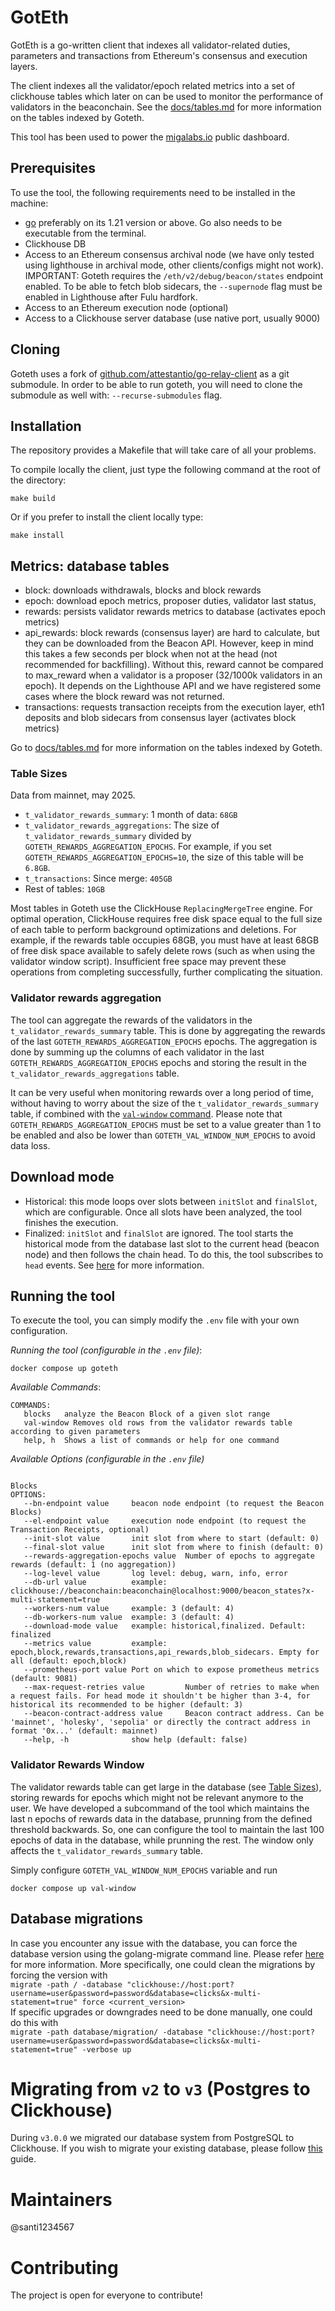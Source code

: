 # GotEth

GotEth is a go-written client that indexes all validator-related duties, parameters and transactions from Ethereum's consensus and execution layers.

The client indexes all the validator/epoch related metrics into a set of clickhouse tables which later on can be used to monitor the performance of validators in the beaconchain. See the [docs/tables.md](https://github.com/migalabs/goteth/blob/master/docs/tables.md) for more information on the tables indexed by Goteth.

This tool has been used to power the [migalabs.io](https://migalabs.io/) public dashboard.

## Prerequisites

To use the tool, the following requirements need to be installed in the machine:

- [go](https://go.dev/doc/install) preferably on its 1.21 version or above. Go also needs to be executable from the terminal.
- Clickhouse DB
- Access to an Ethereum consensus archival node (we have only tested using lighthouse in archival mode, other clients/configs might not work). IMPORTANT: Goteth requires the `/eth/v2/debug/beacon/states` endpoint enabled. To be able to fetch blob sidecars, the `--supernode` flag must be enabled in Lighthouse after Fulu hardfork.
- Access to an Ethereum execution node (optional)
- Access to a Clickhouse server database (use native port, usually 9000)

## Cloning

Goteth uses a fork of [github.com/attestantio/go-relay-client](https://github.com/attestantio/go-relay-client) as a git submodule. In order to be able to run goteth, you will need to clone the submodule as well with: `--recurse-submodules` flag.

## Installation

The repository provides a Makefile that will take care of all your problems.

To compile locally the client, just type the following command at the root of the directory:

```
make build
```

Or if you prefer to install the client locally type:

```
make install
```

## Metrics: database tables

- block: downloads withdrawals, blocks and block rewards
- epoch: download epoch metrics, proposer duties, validator last status,
- rewards: persists validator rewards metrics to database (activates epoch metrics)
- api_rewards: block rewards (consensus layer) are hard to calculate, but they can be downloaded from the Beacon API. However, keep in mind this takes a few seconds per block when not at the head (not recommended for backfilling). Without this, reward cannot be compared to max_reward when a validator is a proposer (32/1000k validators in an epoch). It depends on the Lighthouse API and we have registered some cases where the block reward was not returned.
- transactions: requests transaction receipts from the execution layer, eth1 deposits and blob sidecars from consensus layer (activates block metrics)

Go to [docs/tables.md](https://github.com/migalabs/goteth/blob/master/docs/tables.md) for more information on the tables indexed by Goteth.

### Table Sizes

Data from mainnet, may 2025.

- `t_validator_rewards_summary`: 1 month of data: `68GB`
- `t_validator_rewards_aggregations`: The size of `t_validator_rewards_summary` divided by `GOTETH_REWARDS_AGGREGATION_EPOCHS`. For example, if you set `GOTETH_REWARDS_AGGREGATION_EPOCHS=10`, the size of this table will be `6.8GB`.
- `t_transactions`: Since merge: `405GB`
- Rest of tables: `10GB`

Most tables in Goteth use the ClickHouse `ReplacingMergeTree` engine. For optimal operation, ClickHouse requires free disk space equal to the full size of each table to perform background optimizations and deletions. For example, if the rewards table occupies 68GB, you must have at least 68GB of free disk space available to safely delete rows (such as when using the validator window script). Insufficient free space may prevent these operations from completing successfully, further complicating the situation.

### Validator rewards aggregation

The tool can aggregate the rewards of the validators in the `t_validator_rewards_summary` table. This is done by aggregating the rewards of the last `GOTETH_REWARDS_AGGREGATION_EPOCHS` epochs. The aggregation is done by summing up the columns of each validator in the last `GOTETH_REWARDS_AGGREGATION_EPOCHS` epochs and storing the result in the `t_validator_rewards_aggregations` table.

It can be very useful when monitoring rewards over a long period of time, without having to worry about the size of the `t_validator_rewards_summary` table, if combined with the [`val-window` command](#validator-rewards-window). Please note that `GOTETH_REWARDS_AGGREGATION_EPOCHS` must be set to a value greater than 1 to be enabled and also be lower than `GOTETH_VAL_WINDOW_NUM_EPOCHS` to avoid data loss.

## Download mode

- Historical: this mode loops over slots between `initSlot` and `finalSlot`, which are configurable. Once all slots have been analyzed, the tool finishes the execution.
- Finalized: `initSlot` and `finalSlot` are ignored. The tool starts the historical mode from the database last slot to the current head (beacon node) and then follows the chain head. To do this, the tool subscribes to `head` events. See [here](https://ethereum.github.io/beacon-APIs/#/Events/eventstream) for more information.

## Running the tool

To execute the tool, you can simply modify the `.env` file with your own configuration.

_Running the tool (configurable in the `.env` file)_:

```
docker compose up goteth
```

_Available Commands_:

```
COMMANDS:
   blocks   analyze the Beacon Block of a given slot range
   val-window Removes old rows from the validator rewards table according to given parameters
   help, h  Shows a list of commands or help for one command
```

_Available Options (configurable in the `.env` file)_

```

Blocks
OPTIONS:
   --bn-endpoint value     beacon node endpoint (to request the Beacon Blocks)
   --el-endpoint value 	   execution node endpoint (to request the Transaction Receipts, optional)
   --init-slot value       init slot from where to start (default: 0)
   --final-slot value      init slot from where to finish (default: 0)
   --rewards-aggregation-epochs value  Number of epochs to aggregate rewards (default: 1 (no aggregation))
   --log-level value       log level: debug, warn, info, error
   --db-url value          example: clickhouse://beaconchain:beaconchain@localhost:9000/beacon_states?x-multi-statement=true
   --workers-num value     example: 3 (default: 4)
   --db-workers-num value  example: 3 (default: 4)
   --download-mode value   example: historical,finalized. Default: finalized
   --metrics value         example: epoch,block,rewards,transactions,api_rewards,blob_sidecars. Empty for all (default: epoch,block)
   --prometheus-port value Port on which to expose prometheus metrics (default: 9081)
   --max-request-retries value         Number of retries to make when a request fails. For head mode it shouldn't be higher than 3-4, for historical its recommended to be higher (default: 3)
   --beacon-contract-address value     Beacon contract address. Can be 'mainnet', 'holesky', 'sepolia' or directly the contract address in format '0x...' (default: mainnet)
   --help, -h              show help (default: false)
```

### Validator Rewards Window

The validator rewards table can get large in the database (see [Table Sizes](#table-sizes)), storing rewards for epochs which might not be relevant anymore to the user. We have developed a subcommand of the tool which maintains the last n epochs of rewards data in the database, prunning from the defined threshold backwards. So, one can configure the tool to maintain the last 100 epochs of data in the database, while prunning the rest.
The window only affects the `t_validator_rewards_summary` table.

Simply configure `GOTETH_VAL_WINDOW_NUM_EPOCHS` variable and run

```
docker compose up val-window
```

## Database migrations

In case you encounter any issue with the database, you can force the database version using the golang-migrate command line. Please refer [here](https://github.com/golang-migrate/migrate) for more information.
More specifically, one could clean the migrations by forcing the version with <br>
`migrate -path / -database "clickhouse://host:port?username=user&password=password&database=clicks&x-multi-statement=true" force <current_version>` <br>
If specific upgrades or downgrades need to be done manually, one could do this with <br>
`migrate -path database/migration/ -database "clickhouse://host:port?username=user&password=password&database=clicks&x-multi-statement=true" -verbose up`

# Migrating from `v2` to `v3` (Postgres to Clickhouse)

During `v3.0.0` we migrated our database system from PostgreSQL to Clickhouse.
If you wish to migrate your existing database, please follow [this](https://migalabs.notion.site/PostgreSQL-to-Clickhouse-migration-611a52a457824cd494d701773365f62f) guide.

# Maintainers

@santi1234567

# Contributing

The project is open for everyone to contribute!
